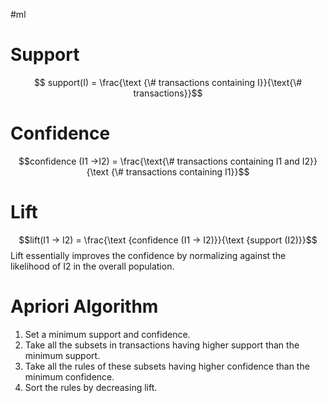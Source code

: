 #ml 

# Support

$$ support(I) = \frac{\text {\# transactions containing I}}{\text{\# transactions}}$$

# Confidence

$$confidence (I1 ->I2) = \frac{\text{\# transactions containing I1 and I2}}{\text {\# transactions containing I1}}$$

# Lift

$$lift(I1 -> I2) = \frac{\text {confidence (I1 -> I2)}}{\text {support (I2)}}$$
Lift essentially improves the confidence by normalizing against the likelihood of I2 in the overall population.


# Apriori Algorithm

1. Set a minimum support and confidence.
2. Take all the subsets in transactions having higher support than the minimum support.
3. Take all the rules of these subsets having higher confidence than the minimum confidence.
4. Sort the rules by decreasing lift.